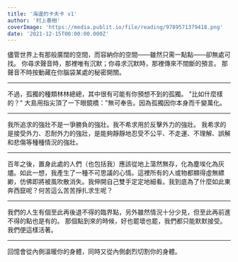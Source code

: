 ```yaml
---
title: '海邊的卡夫卡 v1'
author: '村上春樹'
coverImage: 'https://media.publit.io/file/reading/9789571379418.png'
date: '2021-12-15T00:00:00.000Z'
---
```


儘管世界上有那般廣闊的空間，而容納你的空間——雖然只需一點點——卻無處可找。
你尋求聲音時，那裡唯有沉默；你尋求沉默時，那裡傳來不間斷的預言。
那聲音不時按動藏在你腦袋某處的秘密開關。

---

不過，孤獨的種類林林總總，其中很有可能有你預想不到的孤獨。
"比如什麼樣的？"
大島用指尖頂了一下眼鏡橋："無可奉告。因為孤獨因你本身而千變萬化。

---

我所追求的強壯不是一爭勝負的強壯。我不希求用於反擊外力的強壯。
我希求的是接受外力、忍耐外力的強壯，是能夠靜靜地忍受不公平、不走運、不理解、誤解和悲傷等種種情況的強壯。

---

百年之後，置身此處的人們（也包括我）應該從地上蕩然無存，化為塵埃化為灰燼。如此一想，我產生了一種不可思議的心情。這裡所有的人或物都顯得虛無縹緲，仿佛即將被風吹散消失。我伸開自己雙手定定地細看。我到底為了什麼如此東奔西竄呢？何苦這么苦苦掙扎求生呢？

---

我們的人生有個至此再後退不得的臨界點，另外雖然情況十分少見，但至此再前進不得的點也是有的。
那個點到來的時候，好也罷壞也罷，我們都只能默默接受。我們便這樣活著。

---

回憶會從內側溫暖你的身體，同時又從內側劇烈切割你的身體。
